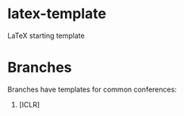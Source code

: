 # latex-template
LaTeX starting template

# Branches
Branches have templates for common conferences:
1. [ICLR]
